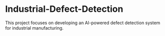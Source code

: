# Industrial-Defect-Detection
This project focuses on developing an AI-powered defect detection system for industrial manufacturing.
